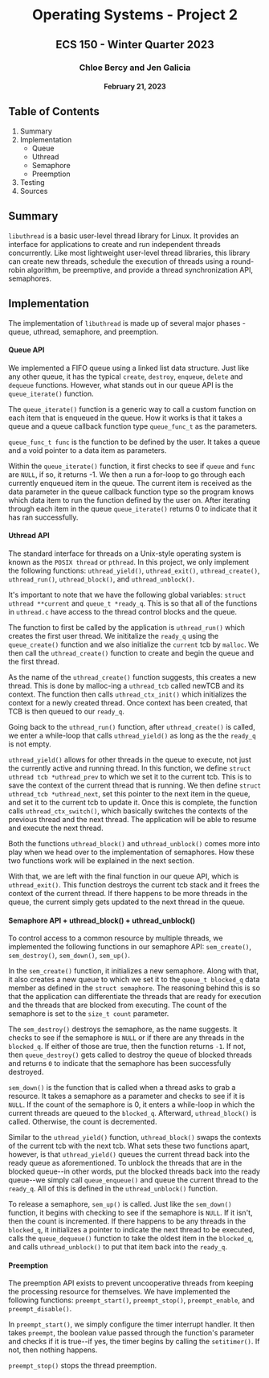 <h1 align = "center"> Operating Systems - Project 2 </h1>
<h2 align = "center"> ECS 150 - Winter Quarter 2023 </h2>
<h3 align = "center"> Chloe Bercy and Jen Galicia </h3>
<h4 align = "center"> February 21, 2023 </h4>

## Table of Contents
1. Summary
2. Implementation
    * Queue
    * Uthread
    * Semaphore
    * Preemption
3. Testing
4. Sources

## Summary
`libuthread` is a basic user-level thread library for Linux. It provides an interface for applications to create and run independent threads concurrently. Like most lightweight user-level thread libraries, this library can create new threads, schedule the execution of threads using a round-robin algorithm, be preemptive, and provide a thread synchronization API, semaphores.

## Implementation
The implementation of `libuthread` is made up of several major phases - queue, uthread, semaphore, and preemption.

#### Queue API
We implemented a FIFO queue using a linked list data structure. Just like any other queue, it has the typical `create`, `destroy`, `enqueue`, `delete` and `dequeue` functions. However, what stands out in our queue API is the `queue_iterate()` function.

The `queue_iterate()` function is a generic way to call a custom function on each item that is enqueued in the queue. How it works is that it takes a queue and a queue callback function type `queue_func_t` as the parameters. 

`queue_func_t func` is the function to be defined by the user. It takes a queue and a void pointer to a data item as parameters. 

Within the `queue_iterate()` function, it first checks to see if `queue` and `func` are `NULL`, if so, it returns -1. We then a run a for-loop to go through each currently enqueued item in the queue. The current item is received as the data parameter in the queue callback function type so the program knows which data item to run the function defined by the user on. After iterating through each item in the queue `queue_iterate()` returns 0 to indicate that it has ran successfully. 

#### Uthread API
The standard interface for threads on a Unix-style operating system is known as the `POSIX thread` or `pthread`. In this project, we only implement the following functions: `uthread_yield()`, `uthread_exit()`, `uthread_create()`, `uthread_run()`, `uthread_block()`, and `uthread_unblock()`.

It's important to note that we have the following global variables: `struct uthread **current` and `queue_t *ready_q`. This is so that all of the functions in `uthread.c` have access to the thread control blocks and the queue. 

The function to first be called by the application is `uthread_run()` which creates the first user thread. We inititalize the `ready_q` using the `queue_create()` function and we also initialize the `current` tcb by `malloc`. We then call the `uthread_create()` function to create and begin the queue and the first thread. 

As the name of the `uthread_create()` function suggests, this creates a new thread. This is done by malloc-ing a `uthread_tcb` called newTCB and its context. The function then calls `uthread_ctx_init()` which initializes the context for a newly created thread. Once context has been created, that TCB is then queued to our `ready_q`.

Going back to the `uthread_run()` function, after `uthread_create()` is called, we enter a while-loop that calls `uthread_yield()` as long as the the `ready_q` is not empty. 

`uthread_yield()` allows for other threads in the queue to execute, not just the currently active and running thread. In this function, we define `struct uthread tcb *uthread_prev` to which we set it to the current tcb. This is to save the context of the current thread that is running. We then define `struct uthread_tcb *uthread_next`, set this pointer to the next item in the queue, and set it to the current tcb to update it. Once this is complete, the function calls `uthread_ctx_switch()`, which basically switches the contexts of the previous thread and the next thread. The application will be able to resume and execute the next thread. 

Both the functions `uthread_block()` and `uthread_unblock()` comes more into play when we head over to the implementation of semaphores. How these two functions work will be explained in the next section.

With that, we are left with the final function in our queue API, which is `uthread_exit()`. This function destroys the current tcb stack and it frees the context of the current thread. If there happens to be more threads in the queue, the current simply gets updated to the next thread in the queue. 

#### Semaphore API + uthread_block() + uthread_unblock()
To control access to a common resource by multiple threads, we implemented the following functions in our semaphore API: `sem_create()`, `sem_destroy()`, `sem_down()`, `sem_up()`.

In the `sem_create()` function, it initializes a new semaphore. Along with that, it also creates a new queue to which we set it to the `queue_t blocked_q` data member as defined in the `struct semaphore`. The reasoning behind this is so that the application can differentiate the threads that are ready for execution and the threads that are blocked from executing. The count of the semaphore is set to the `size_t count` parameter. 

The `sem_destroy()` destroys the semaphore, as the name suggests. It checks to see if the semaphore is `NULL` or if there are any threads in the `blocked_q`. If either of those are true, then the function returns `-1`. If not, then `queue_destroy()` gets called to destroy the queue of blocked threads and returns `0` to indicate that the semaphore has been successfully destroyed. 

`sem_down()` is the function that is called when a thread asks to grab a resource. It takes a semaphore as a parameter and checks to see if it is `NULL`. If the count of the semaphore is 0, it enters a while-loop in which the current threads are queued to the `blocked_q`. Afterward, `uthread_block()` is called. Otherwise, the count is decremented.

Similar to the `uthread_yield()` function, `uthread_block()` swaps the contexts of the current tcb with the next tcb. What sets these two functions apart, however, is that `uthread_yield()` queues the current thread back into the ready queue as aforementioned. To unblock the threads that are in the blocked queue--in other words, put the blocked threads back into the ready queue--we simply call `queue_enqueue()` and queue the current thread to the `ready_q`. All of this is defined in the `uthread_unblock()` function. 

To release a semaphore, `sem_up()` is called. Just like the `sem_down()` function, it begins with checking to see if the semaphore is `NULL`. If it isn't, then the count is incremented. If there happens to be any threads in the `blocked_q`, it initializes a pointer to indicate the next thread to be executed, calls the `queue_dequeue()` function to take the oldest item in the `blocked_q`, and calls `uthread_unblock()` to put that item back into the `ready_q`.

#### Preemption
The preemption API exists to prevent uncooperative threads from keeping the processing resource for themselves. We have implemented the following functions: `preempt_start()`, `preempt_stop()`, `preempt_enable`, and `preempt_disable()`. 

In `preempt_start()`, we simply configure the timer interrupt handler. It then takes `preempt`, the boolean value passed through the function's parameter and checks if it is true--if yes, the timer begins by calling the `setitimer()`. If not, then nothing happens. 

`preempt_stop()` stops the thread preemption.